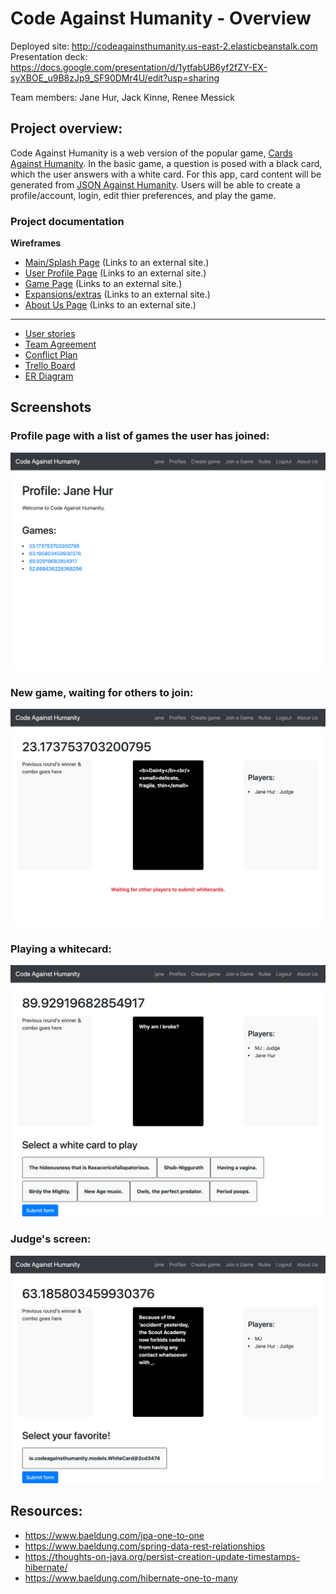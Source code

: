 # Code Against Humanity - Overview
Deployed site: http://codeagainsthumanity.us-east-2.elasticbeanstalk.com
Presentation deck: https://docs.google.com/presentation/d/1ytfabUB6yf2fZY-EX-syXBOE_u9B8zJp9_SF90DMr4U/edit?usp=sharing

Team members: Jane Hur, Jack Kinne, Renee Messick

## Project overview:

Code Against Humanity is a web version of the popular game, [Cards Against Humanity](https://cardsagainsthumanity.com/). In the basic game, a question is posed with a black card, which the user answers with a white card. For this app, card content will be generated from [JSON Against Humanity](https://crhallberg.com/cah/). Users will be able to create a profile/account, login, edit thier preferences, and play the game.

### Project documentation

**Wireframes**

- [Main/Splash Page](https://wireframe.cc/SR2JsK) (Links to an external site.)
- [User Profile Page](https://wireframe.cc/SxGsWv) (Links to an external site.)
- [Game Page](https://wireframe.cc/x8fHpU) (Links to an external site.)
- [Expansions/extras](https://wireframe.cc/gKuUDT) (Links to an external site.)
- [About Us Page](https://wireframe.cc/kICTe6) (Links to an external site.)

---

- [User stories](https://github.com/codeagainsthumanity/codeagainsthumanity/blob/master/projectdocs/userStories.md)
- [Team Agreement](https://github.com/codeagainsthumanity/codeagainsthumanity/blob/master/projectdocs/teamAgreement.md)
- [Conflict Plan](https://github.com/codeagainsthumanity/codeagainsthumanity/blob/master/projectdocs/confilctPlan.md)
- [Trello Board](https://trello.com/invite/b/zFg0OoMm/27a4a4005d314d63934ae4a0ae3bd995/sudobangbang)
- [ER Diagram](https://app.sqldbm.com/PostgreSQL/Edit/p77889/)


## Screenshots

### Profile page with a list of games the user has joined:

![profile page](https://github.com/codeagainsthumanity/codeagainsthumanity/blob/dev/src/main/resources/static/images/screenshots/profile.png)

### New game, waiting for others to join: 

![waiting](https://github.com/codeagainsthumanity/codeagainsthumanity/blob/dev/src/main/resources/static/images/screenshots/waiting.png)

### Playing a whitecard: 

![play a white card](https://github.com/codeagainsthumanity/codeagainsthumanity/blob/dev/src/main/resources/static/images/screenshots/playWhiteCard.png)

### Judge's screen:

![judege's screen](https://github.com/codeagainsthumanity/codeagainsthumanity/blob/dev/src/main/resources/static/images/screenshots/judge.png)


## Resources:

- https://www.baeldung.com/jpa-one-to-one
- https://www.baeldung.com/spring-data-rest-relationships
- https://thoughts-on-java.org/persist-creation-update-timestamps-hibernate/
- https://www.baeldung.com/hibernate-one-to-many
